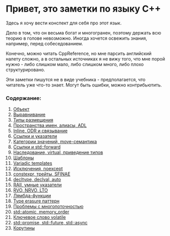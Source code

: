 # Привет, это заметки по языку C++

Здесь я хочу вести конспект для себя про этот язык.

Дело в том, что он весьма богат и многогранен, поэтому держать всю теорию в голове невозможно. Иногда хочется освежить знания, например, перед собеседованием.

Конечно, можно читать CppReference, но мне парсить английский налету сложно, а в остальных источниках я не вижу того, что мне порой нужно - либо слишком мало, либо слишком много, либо плохо структурировано.

Эти заметки пишутся не в виде учебника - предполагается, что читатель уже что-то знает. Могут быть ошибки, можно контрибьютить.


### Содержание:

1. [Объект](https://github.com/letstatt/cpp-notes/blob/main/01.%20object.md)
2. [Выравнивание](https://github.com/letstatt/cpp-notes/blob/main/02.%20alignment.md)
3. [Типы размещения](https://github.com/letstatt/cpp-notes/blob/main/03.%20storage%20duration.md)
4. [Пространства имен, алиасы, ADL](https://github.com/letstatt/cpp-notes/blob/main/04.%20namespaces%2C%20aliases%2C%20adl.md)
5. [Inline, ODR и связывание](https://github.com/letstatt/cpp-notes/blob/main/05.%20inline%2C%20ODR%20and%20linkage.md)
6. [Ссылки и указатели](https://github.com/letstatt/cpp-notes/blob/main/06.%20refs%20and%20pointers.md)
7. [Категории значений, move-семантика](https://github.com/letstatt/cpp-notes/blob/main/07.%20value%20categories%2C%20move.md)
8. [Ссылки и std::forward](https://github.com/letstatt/cpp-notes/blob/main/08.%20references%20and%20forward.md)
9. [Наследование, virtual, приведение типов](https://github.com/letstatt/cpp-notes/blob/main/09.%20inheritance%2C%20virtual%2C%20cast.md)
10. [Шаблоны](https://github.com/letstatt/cpp-notes/blob/main/10.%20templates.md)
11. [Variadic templates](https://github.com/letstatt/cpp-notes/blob/main/11.%20variadic%20templates.md)
12. [Исключения, noexcept](https://github.com/letstatt/cpp-notes/blob/main/12.%20exceptions%2C%20noexcept.md)
13. [constexpr, трейты, SFINAE](https://github.com/letstatt/cpp-notes/blob/main/13.%20constexpr%2C%20traits%2C%20SFINAE.md)
14. [decltype, declval, auto](https://github.com/letstatt/cpp-notes/blob/main/14.%20decltype%2C%20declval%2C%20auto.md)
15. [RAII, умные указатели](https://github.com/letstatt/cpp-notes/blob/main/15.%20RAII%2C%20smart%20pointers.md)
16. [RVO, NRVO, LTO](https://github.com/letstatt/cpp-notes/blob/main/16.%20RVO%2C%20NRVO%2C%20LTO.md)
17. [Лямбда-функции](https://github.com/letstatt/cpp-notes/blob/main/17.%20lambda.md)
18. [Type erasure паттерн](https://github.com/letstatt/cpp-notes/blob/main/18.%20type%20erasure%20pattern.md)
19. [Проблемы с многопоточностью](https://github.com/letstatt/cpp-notes/blob/main/19.%20threading%20problems.md)
20. [std::atomic, memory_order](https://github.com/letstatt/cpp-notes/blob/main/20.%20atomics%2C%20memory%20order.md)
21. [Ключевое слово volatile](https://github.com/letstatt/cpp-notes/blob/main/21.%20volatile.md)
22. [std::promise, std::future, std::async](https://github.com/letstatt/cpp-notes/blob/main/22.%20promise%2C%20future%2C%20async.md)
23. [Корутины](https://github.com/letstatt/cpp-notes/blob/main/23.%20coroutines.md)
